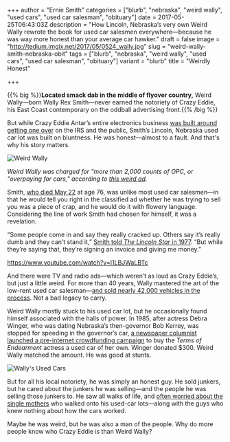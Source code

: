 +++
author = "Ernie Smith"
categories = ["blurb", "nebraska", "weird wally", "used cars", "used car salesman", "obituary"]
date = 2017-05-25T06:43:03Z
description = "How Lincoln, Nebraska’s very own Weird Wally rewrote the book for used car salesmen everywhere—because he was way more honest than your average car hawker."
draft = false
image = "http://tedium.imgix.net/2017/05/0524_wally.jpg"
slug = "weird-wally-smith-nebraska-obit"
tags = ["blurb", "nebraska", "weird wally", "used cars", "used car salesman", "obituary"]
variant = "blurb"
title = "Weirdly Honest"

+++

{{% big %}}**Located smack dab in the middle of flyover country,** Weird Wally—born Wally Rex Smith—never earned the notoriety of Crazy Eddie, his East Coast contemporary on the oddball advertising front.{{% /big %}}

But while Crazy Eddie Antar’s entire electronics business [was built around getting one over](http://mentalfloss.com/article/77976/crazy-eddie-rise-and-fall-electronics-stores-insanely-successful-criminal-enterprise) on the IRS and the public, Smith’s Lincoln, Nebraska used car lot was built on bluntness. He was honest—almost to a fault. And that's why his story matters.

![Weird Wally](http://tedium.imgix.net/2017/05/0524_wally3.jpg)

*Weird Wally was charged for "more than 2,000 counts of OPC, or "overpaying for cars," according to [this weird ad](https://www.youtube.com/watch?v=I1LBJWaLBTc).*

Smith, [who died May 22](http://journalstar.com/business/local/remembering-weird-wally-who-provided-generations-of-lincolnites-with-cheap/article_1b6c1b6b-37c1-5c17-bcdd-7b44d45e19be.html) at age 76, was unlike most used car salesmen—in that he would tell you right in the classified ad whether he was trying to sell you was a piece of crap, and he would do it with flowery language. Considering the line of work Smith had chosen for himself, it was a revelation.

“Some people come in and say they really cracked up. Others say it’s really dumb and they can’t stand it,” [Smith told *The Lincoln Star* in 1977](https://www.newspapers.com/clip/11184708/1977_weird_wally/). “But while they’re saying that, they’re signing an invoice and giving me money.”

https://www.youtube.com/watch?v=I1LBJWaLBTc

And there were TV and radio ads—which weren’t as loud as Crazy Eddie’s, but just a little weird. For more than 40 years, Wally mastered the art of the low-rent used car salesman—[and sold nearly 42,000 vehicles in the process](http://www.1011now.com/content/news/Remembering-Weird-Wally-423975684.html). Not a bad legacy to carry.

Weird Wally mostly stuck to his used car lot, but he occasionally found himself associated with the halls of power. In 1985, after actress Debra Winger, who was dating Nebraska’s then-governor Bob Kerrey, was stopped for speeding in the governor’s car, [a newspaper columnist launched a pre-internet crowdfunding campaign](https://www.washingtonpost.com/archive/politics/1985/10/11/nebraskas-first-lady-friend/ac298bb8-80f2-4442-85d4-8fdc4b29ca6c/) to buy the *Terms of Endearment* actress a used car of her own. Winger donated $300. Weird Wally matched the amount. He was good at stunts.

![Wally's Used Cars](http://tedium.imgix.net/2017/05/0524_wally2.jpg)

But for all his local notoriety, he was simply an honest guy. He sold junkers, but he cared about the junkers he was selling—and the people he was selling those junkers to. He saw all walks of life, and [often worried about the single mothers](http://journalstar.com/special-section/news/what-i-believe-weird-wally-smith/article_8829945f-1e5c-5cd3-a013-807c54daf43e.html) who walked onto his used-car lots—along with the guys who knew nothing about how the cars worked.

Maybe he was weird, but he was also a man of the people. Why do more people know who Crazy Eddie is than Weird Wally?